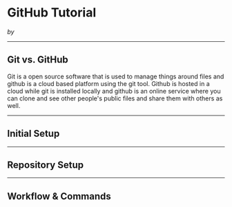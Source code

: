 # GitHub Tutorial

_by <Obaid-Rashid>_

---
## Git vs. GitHub
 Git is a open source software that is used to manage things around files and github is a cloud based platform using the git tool.
Github is hosted in a cloud while git is installed locally and github is an online service where you can clone and see other people's public files and share them with others as well.

---
## Initial Setup



---
## Repository Setup



---
## Workflow & Commands
